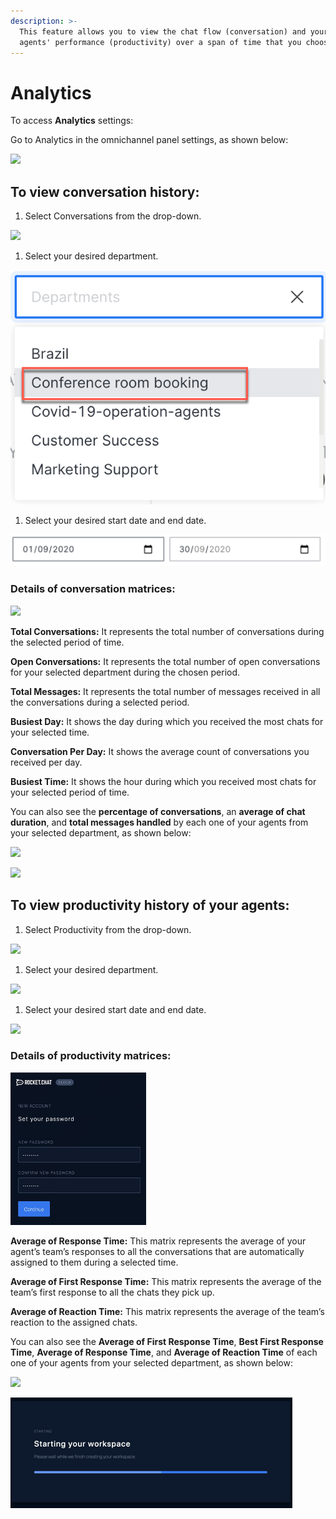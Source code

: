 ```yaml
---
description: >-
  This feature allows you to view the chat flow (conversation) and your livechat
  agents' performance (productivity) over a span of time that you choose.
---
```


# Analytics

To access **Analytics** settings:

Go to Analytics in the omnichannel panel settings, as shown below:

![](../../../../.gitbook/assets/0%20%2811%29.png)

## To view conversation history:

1. Select Conversations from the drop-down.

![](../../../../.gitbook/assets/1%20%2810%29.png)

1. Select your desired department.

![](../../../../.gitbook/assets/8%20%286%29%20%281%29%20%281%29%20%281%29%20%281%29%20%281%29%20%281%29%20%281%29%20%281%29%20%281%29.png)

1. Select your desired start date and end date.

![](../../../../.gitbook/assets/9%20%285%29%20%281%29%20%281%29.png)

### Details of conversation matrices:

![](../../../../.gitbook/assets/4%20%2810%29.png)

**Total Conversations:** It represents the total number of conversations during the selected period of time.

**Open Conversations:** It represents the total number of open conversations for your selected department during the chosen period.

**Total Messages:** It represents the total number of messages received in all the conversations during a selected period.

**Busiest Day:** It shows the day during which you received the most chats for your selected time.

**Conversation Per Day:** It shows the average count of conversations you received per day.

**Busiest Time:** It shows the hour during which you received most chats for your selected period of time.

You can also see the **percentage of conversations**, an **average of chat duration**, and **total messages handled** by each one of your agents from your selected department, as shown below:

![](../../../../.gitbook/assets/5%20%2810%29.png)

![](../../../../.gitbook/assets/6%20%289%29.png)

## To view productivity history of your agents:

1. Select Productivity from the drop-down.

![](../../../../.gitbook/assets/7%20%287%29.png)

1. Select your desired department.

![](../../../../.gitbook/assets/8%20%286%29%20%281%29%20%281%29%20%281%29%20%281%29%20%281%29%20%281%29%20%281%29%20%281%29.png)

1. Select your desired start date and end date.

![](../../../../.gitbook/assets/9%20%285%29%20%281%29.png)

### Details of productivity matrices:

![](../../../../.gitbook/assets/image%20%2871%29.png)

**Average of Response Time:** This matrix represents the average of your agent’s team’s responses to all the conversations that are automatically assigned to them during a selected time.

**Average of First Response Time:** This matrix represents the average of the team’s first response to all the chats they pick up.

**Average of Reaction Time:** This matrix represents the average of the team’s reaction to the assigned chats.

You can also see the **Average of First Response Time**, **Best First Response Time**, **Average of Response Time**, and **Average of Reaction Time** of each one of your agents from your selected department, as shown below:

![](../../../../.gitbook/assets/11%20%284%29.png)

![](../../../../.gitbook/assets/image%20%2872%29.png)

